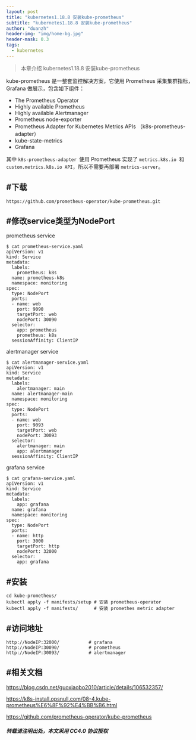 ```yaml
---
layout: post
title: "kubernetes1.18.8 安装kube-prometheus"
subtitle: "kubernetes1.18.8 安装kube-prometheus"
author: "duanzh"
header-img: "img/home-bg.jpg"
header-mask: 0.3
tags:
  - kubernetes
---
```


>本章介绍 kubernetes1.18.8 安装kube-prometheus

kube-prometheus 是一整套监控解决方案，它使用 Prometheus 采集集群指标，Grafana 做展示，包含如下组件：

- The Prometheus Operator
- Highly available Prometheus
- Highly available Alertmanager
- Prometheus node-exporter
- Prometheus Adapter for Kubernetes Metrics APIs （k8s-prometheus-adapter）
- kube-state-metrics
- Grafana

其中 `k8s-prometheus-adapter `使用 Prometheus 实现了 `metrics.k8s.io `和 `custom.metrics.k8s.io API`，所以不需要再部署 `metrics-server`。 

## #下载
```
https://github.com/prometheus-operator/kube-prometheus.git
```


## #修改service类型为NodePort
prometheus service
```
$ cat prometheus-service.yaml
apiVersion: v1
kind: Service
metadata:
  labels:
    prometheus: k8s
  name: prometheus-k8s
  namespace: monitoring
spec:
  type: NodePort
  ports:
  - name: web
    port: 9090
    targetPort: web
    nodePort: 30090
  selector:
    app: prometheus
    prometheus: k8s
  sessionAffinity: ClientIP
```
alertmanager service
```
$ cat alertmanager-service.yaml 
apiVersion: v1
kind: Service
metadata:
  labels:
    alertmanager: main
  name: alertmanager-main
  namespace: monitoring
spec:
  type: NodePort
  ports:
  - name: web
    port: 9093
    targetPort: web
    nodePort: 30093
  selector:
    alertmanager: main
    app: alertmanager
  sessionAffinity: ClientIP
```
grafana service
```
$ cat grafana-service.yaml
apiVersion: v1
kind: Service
metadata:
  labels:
    app: grafana
  name: grafana
  namespace: monitoring
spec:
  type: NodePort
  ports:
  - name: http
    port: 3000
    targetPort: http
    nodePort: 32000
  selector:
    app: grafana
```

## #安装
```
cd kube-prometheus/
kubectl apply -f manifests/setup # 安装 prometheus-operator
kubectl apply -f manifests/      # 安装 promethes metric adapter
```

## #访问地址
```
http://NodeIP:32000/           # grafana
http://NodeIP:30090/           # prometheus
http://NodeIP:30093/           # alertmanager 
``` 


## #相关文档
https://blog.csdn.net/guoxiaobo2010/article/details/106532357/

https://k8s-install.opsnull.com/08-4.kube-prometheus%E6%8F%92%E4%BB%B6.html

https://github.com/prometheus-operator/kube-prometheus


##### 转载请注明出处，本文采用 CC4.0 协议授权
